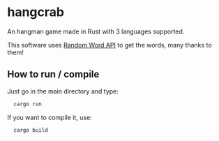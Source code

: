 # hangcrab
An hangman game made in Rust with 3 languages supported.

This software uses [Random Word API](http://random-word-api.herokuapp.com/home) to get the words, many thanks to them!


## How to run / compile

Just go in the main directory and type:

```bash
  cargo run
```

If you want to compile it, use:

```bash
  cargo build
```
